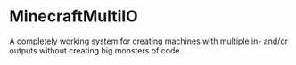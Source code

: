 MinecraftMultiIO
================

A completely working system for creating machines with multiple in- and/or outputs without creating big monsters of code.
